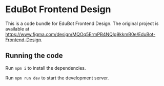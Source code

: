 
  # EduBot Frontend Design

  This is a code bundle for EduBot Frontend Design. The original project is available at https://www.figma.com/design/MQOq5ErmPB4NQIg9kkmB0e/EduBot-Frontend-Design.

  ## Running the code

  Run `npm i` to install the dependencies.

  Run `npm run dev` to start the development server.
  